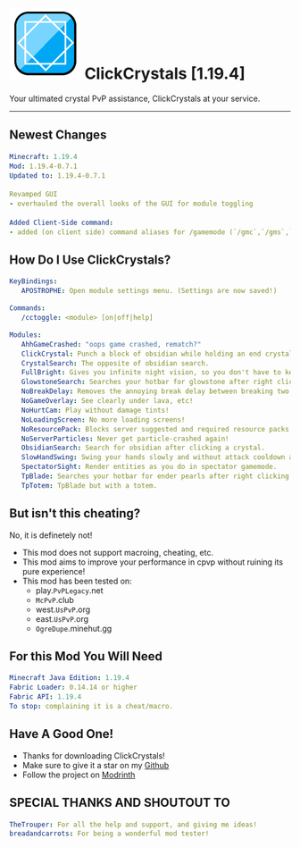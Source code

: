 
# ![ICON](https://github.com/ItziSpyder/ClickCrystals/blob/main/src/main/resources/assets/clickcrystals/icon.png) ClickCrystals [1.19.4]
Your ultimated crystal PvP assistance, ClickCrystals at your service.

---------------------------------------------------------------

## Newest Changes
```yml
Minecraft: 1.19.4
Mod: 1.19.4-0.7.1
Updated to: 1.19.4-0.7.1

Revamped GUI
- overhauled the overall looks of the GUI for module toggling

Added Client-Side command:
- added (on client side) command aliases for /gamemode (`/gmc`,`/gms`,`gma`,`gmsp`)
```

## How Do I Use ClickCrystals?
```yml
KeyBindings:
   APOSTROPHE: Open module settings menu. (Settings are now saved!)
```
```yml
Commands:
   /cctoggle: <module> [on|off|help]
```
```yml
Modules: 
   AhhGameCrashed: "oops game crashed, rematch?"
   ClickCrystal: Punch a block of obsidian while holding an end crystal to place that crystal.
   CrystalSearch: The opposite of obsidian search.
   FullBright: Gives you infinite night vision, so you don't have to keep placing torches.
   GlowstoneSearch: Searches your hotbar for glowstone after right clicking a respawn anchor item.
   NoBreakDelay: Removes the annoying break delay between breaking two blocks.
   NoGameOverlay: See clearly under lava, etc!
   NoHurtCam: Play without damage tints!
   NoLoadingScreen: No more loading screens!
   NoResourcePack: Blocks server suggested and required resource packs!
   NoServerParticles: Never get particle-crashed again!
   ObsidianSearch: Search for obsidian after clicking a crystal.
   SlowHandSwing: Swing your hands slowly and without attack cooldown animation!
   SpectatorSight: Render entities as you do in spectator gamemode.
   TpBlade: Searches your hotbar for ender pearls after right clicking your sword item.
   TpTotem: TpBlade but with a totem.
```

## But isn't this cheating?
No, it is definetely not!
- This mod does not support macroing, cheating, etc.
- This mod aims to improve your performance in cpvp without ruining its pure experience!
- This mod has been tested on:
  - play.`PvPLegacy`.net
  - `McPvP`.club
  - west.`UsPvP`.org
  - east.`UsPvP`.org
  - `OgreDupe`.minehut.gg

## For this Mod You Will Need
```yml
Minecraft Java Edition: 1.19.4
Fabric Loader: 0.14.14 or higher
Fabric API: 1.19.4
To stop: complaining it is a cheat/macro.
```

## Have A Good One!
- Thanks for downloading ClickCrystals!
- Make sure to give it a star on my [Github](https://github.com/itzispyder/clickcrystals)
- Follow the project on [Modrinth](https://modrinth.com/mod/clickcrystals)

## SPECIAL THANKS AND SHOUTOUT TO
```yml
TheTrouper: For all the help and support, and giving me ideas!
breadandcarrots: For being a wonderful mod tester!
```

